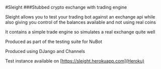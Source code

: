 #Sleight
###Stubbed crypto exchange with trading engine

Sleight allows you to test your trading bot against an exchange api while also giving you control of the balances available and not using real coins

It contains a simple trade engine so simulates a real exchange quite well

Produced as part of the testing suite for NuBot

Produced using DJango and Channels

Test instance available on [https://sleight.herokuapp.com](Heroku)